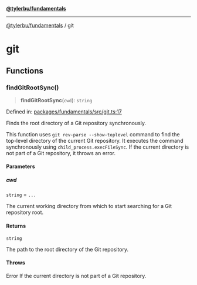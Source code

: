 [**@tylerbu/fundamentals**](README.md)

***

[@tylerbu/fundamentals](README.md) / git

# git

## Functions

### findGitRootSync()

> **findGitRootSync**(`cwd`): `string`

Defined in: [packages/fundamentals/src/git.ts:17](https://github.com/tylerbutler/tools-monorepo/blob/main/packages/fundamentals/src/git.ts#L17)

Finds the root directory of a Git repository synchronously.

This function uses `git rev-parse --show-toplevel` command to find the top-level directory
of the current Git repository. It executes the command synchronously using `child_process.execFileSync`.
If the current directory is not part of a Git repository, it throws an error.

#### Parameters

##### cwd

`string` = `...`

The current working directory from which to start searching for a Git repository root.

#### Returns

`string`

The path to the root directory of the Git repository.

#### Throws

Error If the current directory is not part of a Git repository.
